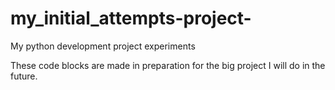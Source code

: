 # my_initial_attempts-project-
My python development project experiments

These code blocks are made in preparation for the big project I will do in the future.
